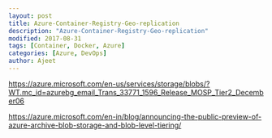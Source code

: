 ```yaml
---
layout: post
title: Azure-Container-Registry-Geo-replication
description: "Azure-Container-Registry-Geo-replication"
modified: 2017-08-31
tags: [Container, Docker, Azure]
categories: [Azure, DevOps]
author: Ajeet
---
```

https://azure.microsoft.com/en-us/services/storage/blobs/?WT.mc_id=azurebg_email_Trans_33771_1596_Release_MOSP_Tier2_December06


https://azure.microsoft.com/en-in/blog/announcing-the-public-preview-of-azure-archive-blob-storage-and-blob-level-tiering/
